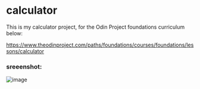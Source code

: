# calculator

This is my calculator project, for the Odin Project foundations curriculum below:

https://www.theodinproject.com/paths/foundations/courses/foundations/lessons/calculator


### sreeenshot:
![image](https://user-images.githubusercontent.com/64540628/152173562-fd4ac20a-43df-41b8-907c-38554da8428d.png)
